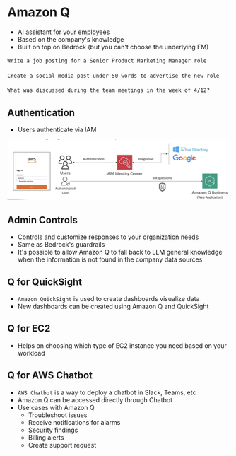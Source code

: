 # Amazon Q

- AI assistant for your employees
- Based on the company's knowledge
- Built on top on Bedrock (but you can't choose the underlying FM)

```txt
Write a job posting for a Senior Product Marketing Manager role

Create a social media post under 50 words to advertise the new role

What was discussed during the team meetings in the week of 4/12?
```

## Authentication

- Users authenticate via IAM

![IAM](.images/iam-authentication.png)

## Admin Controls

- Controls and customize responses to your organization needs
- Same as Bedrock's guardrails
- It's possible to allow Amazon Q to fall back to LLM general knowledge when the information is not found in the company data sources

## Q for QuickSight

- `Amazon QuickSight` is used to create dashboards visualize data
- New dashboards can be created using Amazon Q and QuickSight

## Q for EC2

- Helps on choosing which type of EC2 instance you need
based on your workload

## Q for AWS Chatbot

- `AWS Chatbot` is a way to deploy a chatbot in Slack, Teams, etc
- Amazon Q can be accessed directly through Chatbot
- Use cases with Amazon Q
  - Troubleshoot issues
  - Receive notifications for alarms
  - Security findings
  - Billing alerts
  - Create support request
